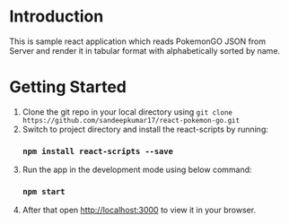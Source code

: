 # Introduction
This is sample react application which reads PokemonGO JSON from Server and render it in tabular format with alphabetically sorted by name.

# Getting Started

1. Clone the git repo in your local directory using ```git clone https://github.com/sandeepkumar17/react-pokemon-go.git```
2. Switch to project directory and install the react-scripts by running:
    ### `npm install react-scripts --save`
3. Run the app in the development mode using below command:
    ### `npm start`
4. After that open [http://localhost:3000](http://localhost:3000) to view it in your browser.
